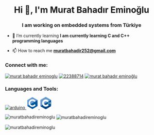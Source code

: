 
<h1 align="center">Hi 👋, I'm Murat Bahadır Eminoğlu</h1>
<h3 align="center">I am working on embedded systems from Türkiye</h3>

- 🌱 I’m currently learning **I am currently learning C and C++ programming languages**

- 📫 How to reach me **muratbahadir252@gmail.com**

<h3 align="left">Connect with me:</h3>
<p align="left">
<a href="https://linkedin.com/in/murat bahadır eminoglu" target="blank"><img align="center" src="https://raw.githubusercontent.com/rahuldkjain/github-profile-readme-generator/master/src/images/icons/Social/linked-in-alt.svg" alt="murat bahadır eminoglu" height="30" width="40" /></a>
<a href="https://stackoverflow.com/users/22388714" target="blank"><img align="center" src="https://raw.githubusercontent.com/rahuldkjain/github-profile-readme-generator/master/src/images/icons/Social/stack-overflow.svg" alt="22388714" height="30" width="40" /></a>
<a href="https://www.hackerrank.com/murat bahadır eminoğlu" target="blank"><img align="center" src="https://raw.githubusercontent.com/rahuldkjain/github-profile-readme-generator/master/src/images/icons/Social/hackerrank.svg" alt="murat bahadır eminoğlu" height="30" width="40" /></a>
</p>

<h3 align="left">Languages and Tools:</h3>
<p align="left"> <a href="https://www.arduino.cc/" target="_blank" rel="noreferrer"> <img src="https://cdn.worldvectorlogo.com/logos/arduino-1.svg" alt="arduino" width="40" height="40"/> </a> <a href="https://www.cprogramming.com/" target="_blank" rel="noreferrer"> <img src="https://raw.githubusercontent.com/devicons/devicon/master/icons/c/c-original.svg" alt="c" width="40" height="40"/> </a> <a href="https://www.w3schools.com/cpp/" target="_blank" rel="noreferrer"> <img src="https://raw.githubusercontent.com/devicons/devicon/master/icons/cplusplus/cplusplus-original.svg" alt="cplusplus" width="40" height="40"/> </a> </p>

<p><img align="left" src="https://github-readme-stats.vercel.app/api/top-langs?username=muratbahadireminoglu&show_icons=true&locale=en&layout=compact" alt="muratbahadireminoglu" /></p>

<p>&nbsp;<img align="center" src="https://github-readme-stats.vercel.app/api?username=muratbahadireminoglu&show_icons=true&locale=en" alt="muratbahadireminoglu" /></p>

<p><img align="center" src="https://github-readme-streak-stats.herokuapp.com/?user=muratbahadireminoglu&" alt="muratbahadireminoglu" /></p>
